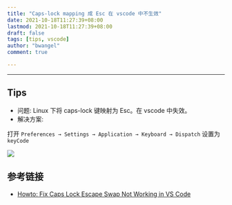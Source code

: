 ```yaml
---
title: "Caps-lock mapping 成 Esc 在 vscode 中不生效"
date: 2021-10-18T11:27:39+08:00
lastmod: 2021-10-18T11:27:39+08:00
draft: false
tags: [tips, vscode]
author: "bwangel"
comment: true

---
```


<!--more-->

---

## Tips

+ 问题: Linux 下将 caps-lock 键映射为 Esc。在 vscode 中失效。
+ 解决方案:

打开 `Preferences → Settings → Application → Keyboard → Dispatch` 设置为 `keyCode`

![](https://passage-1253400711.cos.ap-beijing.myqcloud.com//2021-10-18-113151.png)


## 参考链接

+ [Howto: Fix Caps Lock Escape Swap Not Working in VS Code](https://linuxdev.io/howto-fix-caps-lock-escape-swap-not-working-in-vs-code/)
